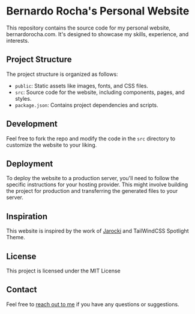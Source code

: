 # Bernardo Rocha's Personal Website

This repository contains the source code for my personal website, bernardorocha.com. It's designed to showcase my skills, experience, and interests.

## Project Structure

The project structure is organized as follows:

* `public`: Static assets like images, fonts, and CSS files.
* `src`: Source code for the website, including components, pages, and styles.
* `package.json`: Contains project dependencies and scripts.

## Development

Feel free to fork the repo and modify the code in the `src` directory to customize the website to your liking.

## Deployment

To deploy the website to a production server, you'll need to follow the specific instructions for your hosting provider. This might involve building the project for production and transferring the generated files to your server.

## Inspiration

This website is inspired by the work of [Jarocki](https://github.com/BartoszJarocki) and TailWindCSS Spotlight Theme.

## License

This project is licensed under the MIT License

## Contact

Feel free to [reach out to me](mailto:b.vieira.rocha@gmail.com) if you have any questions or suggestions.
